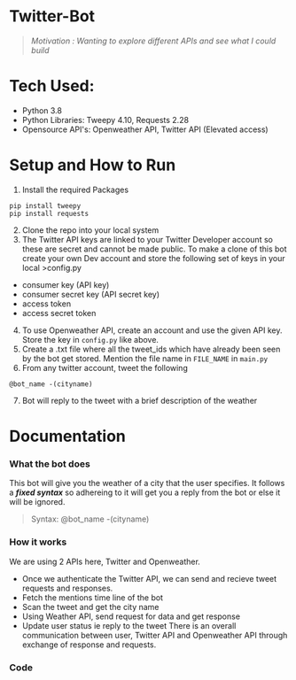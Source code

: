 # Twitter-Bot
>*Motivation : Wanting to explore different APIs and see what I could build*
# Tech Used:
- Python 3.8
- Python Libraries: Tweepy 4.10, Requests 2.28
- Opensource API's: Openweather API, Twitter API (Elevated access)

# Setup and How to Run
1. Install the required Packages
```
pip install tweepy
pip install requests
```
2. Clone the repo into your local system
3. The Twitter API keys are linked to your Twitter Developer account so these are secret and cannot be made public. To make a clone of this bot create your own Dev account and store the following set of keys in your local >config.py
- consumer key (API key)
- consumer secret key (API secret key)
- access token
- access secret token
4. To use Openweather API, create an account and use the given API key. Store the key in `config.py` like above.
5. Create a .txt file where all the tweet_ids which have already been seen by the bot get stored. Mention the file name in `FILE_NAME` in `main.py`
6. From any twitter account, tweet the following
```
@bot_name -(cityname)
```
7. Bot will reply to the tweet with a brief description of the weather

# Documentation
### What the bot does
This bot will give you the weather of a city that the user specifies. It follows a ***fixed syntax*** so adhereing to it will get you a reply from the bot or else it will be ignored.
>Syntax: @bot_name -(cityname)
### How it works
We are using 2 APIs here, Twitter and Openweather. 
- Once we authenticate the Twitter API, we can send and recieve tweet requests and responses.
- Fetch the mentions time line of the bot
- Scan the tweet and get the city name
- Using Weather API, send request for data and get response
- Update user status ie reply to the tweet
There is an overall communication between user, Twitter API and Openweather API through exchange of response and requests.

### Code



